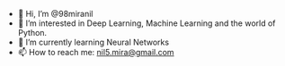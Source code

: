 - 👋 Hi, I’m @98miranil
- 👀 I’m interested in Deep Learning, Machine Learning and the world of Python.
- 🌱 I’m currently learning Neural Networks
- 📫 How to reach me: nil5.mira@gmail.com

<!---
98miranil/98miranil is a ✨ special ✨ repository because its `README.md` (this file) appears on your GitHub profile.
You can click the Preview link to take a look at your changes.
--->

